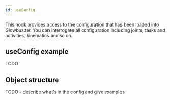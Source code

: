 ```yaml
---
id: useConfig
---
```


This hook provides access to the configuration that has been loaded into Glowbuzzer. You can interrogate all
configuration including joints, tasks and activities, kinematics and so on.

## useConfig example

TODO

## Object structure

TODO - describe what's in the config and give examples